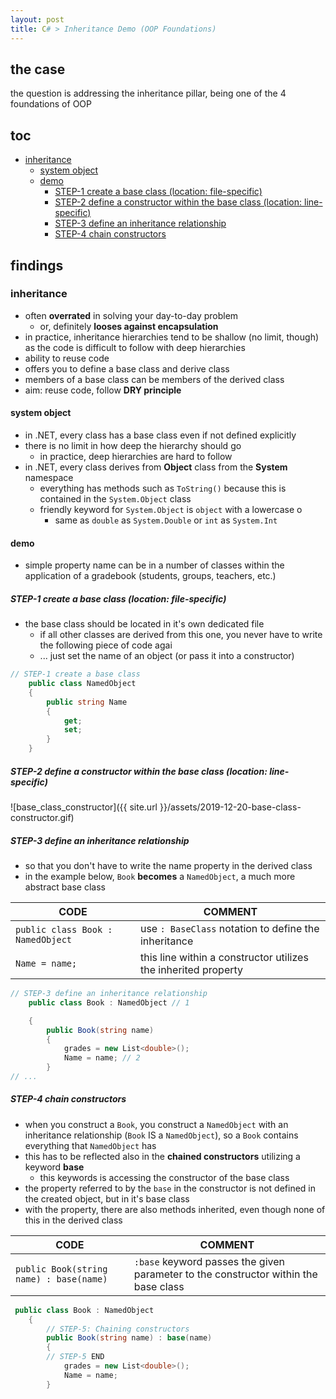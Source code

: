 ```yaml
---
layout: post
title: C# > Inheritance Demo (OOP Foundations)
---
```

## the case	
the question is addressing the inheritance pillar, being one of the 4 foundations of OOP
## toc
<!-- TOC -->

- [inheritance](#inheritance)
    - [system object](#system-object)
    - [demo](#demo)
        - [STEP-1 create a base class (location: file-specific)](#step-1-create-a-base-class-location-file-specific)
        - [STEP-2 define a constructor within the base class (location: line-specific)](#step-2-define-a-constructor-within-the-base-class-location-line-specific)
        - [STEP-3 define an inheritance relationship](#step-3-define-an-inheritance-relationship)
        - [STEP-4 chain constructors](#step-4-chain-constructors)

<!-- /TOC -->

## findings

### inheritance
* often **overrated** in solving your day-to-day problem
    * or, definitely **looses against encapsulation**
* in practice, inheritance hierarchies tend to be shallow (no limit, though) as the code is difficult to follow with deep hierarchies
* ability to reuse code
* offers you to define a base class and derive class
* members of a base class can be members of the derived class
* aim: reuse code, follow **DRY principle** 

#### system object
* in .NET, every class has a base class even if not defined explicitly 
* there is no limit in how deep the hierarchy should go
    * in practice, deep hierarchies are hard to follow
* in .NET, every class derives from **Object** class from the **System** namespace 
    * everything has methods such as `ToString()` because this is contained in the `System.Object` class
    * friendly keyword for `System.Object` is `object` with a lowercase o
        * same as `double` as `System.Double` or `int` as `System.Int` 

#### demo 
* simple property name can be in a number of classes within the application of a gradebook (students, groups, teachers, etc.)

##### STEP-1 create a base class (location: file-specific)
* the base class should be located in it's own dedicated file
    * if all other classes are derived from this one, you never have to write the following piece of code agai
    * ... just set the name of an object (or pass it into a constructor)
    
```c#
// STEP-1 create a base class
    public class NamedObject
    {
        public string Name
        {
            get;
            set;
        }
    }
```

##### STEP-2 define a constructor within the base class (location: line-specific)

![base_class_constructor]({{ site.url }}/assets/2019-12-20-base-class-constructor.gif)

##### STEP-3 define an inheritance relationship
* so that you don't have to write the name property in the derived class
* in the example below, `Book` **becomes** a `NamedObject`, a much more abstract base class

CODE                              | COMMENT
----------------------------------|---------------------------------------------------------------
`public class Book : NamedObject` | use `: BaseClass` notation to define the inheritance
`Name = name;`                    | this line within a constructor utilizes the inherited property

```c#
// STEP-3 define an inheritance relationship
    public class Book : NamedObject // 1

    {
        public Book(string name)
        {
            grades = new List<double>();
            Name = name; // 2 
        }
// ...
```

##### STEP-4 chain constructors
* when you construct a `Book`, you construct a `NamedObject` with an inheritance relationship (`Book` IS a `NamedObject`), so a `Book` contains everything that `NamedObject` has
* this has to be reflected also in the **chained constructors** utilizing a keyword **base**
    * this keywords is accessing the constructor of the base class 
* the property referred to by the `base` in the constructor is not defined in the created object, but in it's base class
* with the property, there are also methods inherited, even though none of this in the derived class 

CODE                                    | COMMENT
----------------------------------------|------------------------------------------------------------------------------------
`public Book(string name) : base(name)` | `:base` keyword passes the given parameter to the constructor within the base class

```c#
 public class Book : NamedObject
    { 
        // STEP-5: Chaining constructors
        public Book(string name) : base(name)  
        {
        // STEP-5 END
            grades = new List<double>();
            Name = name;
        }
```